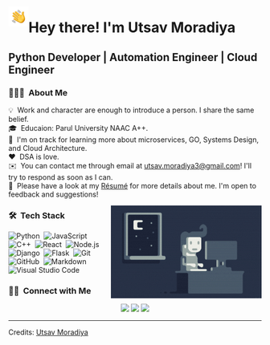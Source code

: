 
<img alt="Night Coding" src="./assets/Hand%20Wave.gif" width='40' align="left"/><h1>Hey there! I'm Utsav Moradiya</h1>
<h2>Python Developer | Automation Engineer | Cloud Engineer</h2>
<!-- ## 👋 &nbsp;Hey there! I'm Aditya -->

### 👨🏻‍💻 &nbsp;About Me

💡 &nbsp;Work and character are enough to introduce a person. I share the same belief.\
🎓 &nbsp;Educaion: Parul University NAAC A++.\
🌱 &nbsp;I'm on track for learning more about microservices, GO, Systems Design, and Cloud Architecture.\
♥ &nbsp;DSA is love.\
✉️ &nbsp;You can contact me through email at utsav.moradiya3@gmail.com! I'll try to respond as soon as I can.\
📄 &nbsp;Please have a look at my [Résumé](https://utsavmoradiya.in) for more details about me. I'm open to feedback and suggestions!

<img alt="Night Coding" src="https://raw.githubusercontent.com/Utsav-pixel/Utsav-pixel/master/assets/Night-Coding.gif" align="right"/>

### 🛠 &nbsp;Tech Stack

![Python](https://img.shields.io/badge/-Python-05122A?style=flat&logo=python)&nbsp;
![JavaScript](https://img.shields.io/badge/-JavaScript-05122A?style=flat&logo=javascript)&nbsp;
![C++](https://img.shields.io/badge/-C++-05122A?style=flat&logo=C%2B%2B&logoColor=00599C)&nbsp;
![React](https://img.shields.io/badge/-React-05122A?style=flat&logo=react)&nbsp;
![Node.js](https://img.shields.io/badge/-Node.js-05122A?style=flat&logo=node.js)&nbsp;
![Django](https://img.shields.io/badge/-Django-05122A?style=flat&logo=django&logoColor=092E20)&nbsp;
![Flask](https://img.shields.io/badge/-Flask-05122A?style=flat&logo=flask)&nbsp;
![Git](https://img.shields.io/badge/-Git-05122A?style=flat&logo=git)&nbsp;
![GitHub](https://img.shields.io/badge/-GitHub-05122A?style=flat&logo=github)&nbsp;
![Markdown](https://img.shields.io/badge/-Markdown-05122A?style=flat&logo=markdown)\
![Visual Studio Code](https://img.shields.io/badge/-Visual%20Studio%20Code-05122A?style=flat&logo=visual-studio-code&logoColor=007ACC)&nbsp;


### 🤝🏻 &nbsp;Connect with Me

<p align="center">
<a href="https://utsavmoradiya.in"><img src="https://img.shields.io/badge/-utsavmoradiya.com-3423A6?style=flat&logo=Google-Chrome&logoColor=white"/></a>
<a href="https://linkedin.com/in/AVS1508"><img src="https://img.shields.io/badge/-Utsav%20Moradiya-0077B5?style=flat&logo=Linkedin&logoColor=white"/></a>
<a href="mailto:utsav.moradiya3@gmail.com"><img src="https://img.shields.io/badge/-utsav.moradiya3@gmail.com-D14836?style=flat&logo=Gmail&logoColor=white"/></a>
</p>

-----
Credits: [Utsav Moradiya](https://github.com/Utsav-pixel)